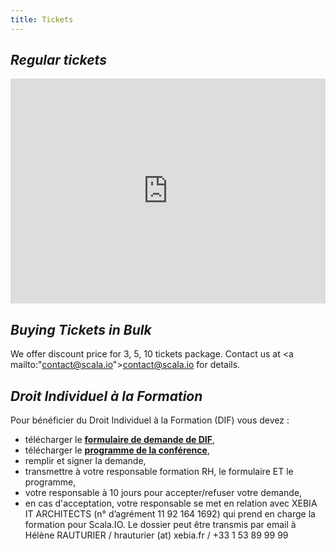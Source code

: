 ```yaml
---
title: Tickets
---
```


<em>Regular tickets</em>
------------------
<div style="width:100%; text-align:left;">
  <iframe src="http://www.eventbrite.com/tickets-external?eid=7490047935&ref=etckt&v=2" frameborder="0" height="360px" width="100%" vspace="0" hspace="0" marginheight="5" marginwidth="5" scrolling="no" allowtransparency="true"></iframe>
</div> 

<em>Buying Tickets in Bulk</em>
------------------
We offer discount price for 3, 5, 10 tickets package. Contact us at <a mailto:"contact@scala.io">contact@scala.io</a> for details.


<em>Droit Individuel à la Formation</em>
------------------
Pour bénéficier du Droit Individuel à la Formation (DIF) vous devez :

* télécharger le **[formulaire de demande de DIF](/assets/pdf/LettreDemandeDIF.pdf)**,
* télécharger le **[programme de la conférence](/assets/pdf/ProgrammeScalaIO-DIF.pdf)**,
* remplir et signer la demande,
* transmettre à votre responsable formation RH, le formulaire ET le programme,
* votre responsable à 10 jours pour accepter/refuser votre demande,
* en cas d'acceptation, votre responsable se met en relation avec XEBIA IT ARCHITECTS (n° d’agrément 11 92 164 1692) qui prend en charge la formation pour Scala.IO. Le dossier peut être transmis par email à Hélène RAUTURIER / hrauturier (at) xebia.fr / +33 1 53 89 99 99




